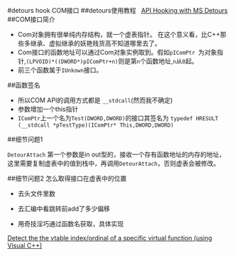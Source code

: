#detours hook COM接口
##detours使用教程
  [API Hooking with MS Detours](http://www.baidu.com/link?url=wsUTeMQMAyhXf_8iM8WXMtbboYXomjBhjPOI3OGozz0bandnj8A-iFunKMwP0VQFfly3EdgZUP9JkQZlg1HkX_9ClB_BgSonrkJQ5L9XrdO&wd=&eqid=c208ddde000ef9970000000658b9a430)
##COM接口简介
* Com对象拥有很单纯内存结构，就一个虚表指针。 在这个意义看，比C++那些多继承、虚拟继承的妖艳贱货高不知道哪里去了。
* Com接口的函数地址可以通过Com对象实例取到。假如```pIComPtr ```为对象指针,```(LPVOID)*((DWORD*)pIComPtr+n)```则是第```n```个函数地址,```n```从```0```起。
* 前三个函数属于```IUnkown```接口。

##函数签名
* 所以COM API的调用方式都是 ```__stdcall```(然而我不确定)
* 参数增加一个this指针
* ```IComPtr```上一个名为```Test(DWORD,DWORD)```的接口其签名为
```typedef HRESULT (__stdcall *pTestType)(IComPtr* This,DWORD,DWORD)```

##细节问题1

```DetourAttach``` 第一个参数是in out型的，接收一个存有函数地址的内存的地址，这里需要复制虚表中的值到栈中，再调用```DetourAttach```，否则虚表会被修改。

##细节问题2 怎么取得接口在虚表中的位置

  * 去头文件里数
  
  * 去汇编中看跳转前add了多少偏移
  
  * 用奇技淫巧通过函数名获取，具体实现
  
  [Detect the the vtable index/ordinal of a specific virtual function (using Visual C++)](http://stackoverflow.com/questions/5635212/detect-the-the-vtable-index-ordinal-of-a-specific-virtual-function-using-visual)
